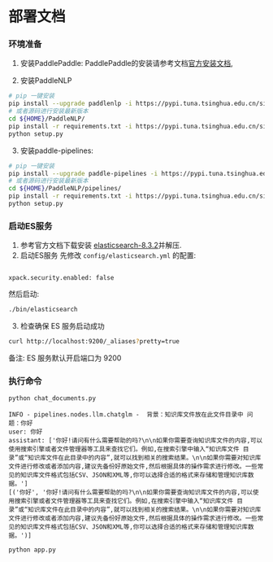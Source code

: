 # 部署文档

### 环境准备

1. 安装PaddlePaddle:
PaddlePaddle的安装请参考文档[官方安装文档](https://www.paddlepaddle.org.cn/install/quick?docurl=/documentation/docs/zh/install/pip/linux-pip.html), 

2. 安装PaddleNLP

```bash
# pip 一键安装
pip install --upgrade paddlenlp -i https://pypi.tuna.tsinghua.edu.cn/simple
# 或者源码进行安装最新版本
cd ${HOME}/PaddleNLP/
pip install -r requirements.txt -i https://pypi.tuna.tsinghua.edu.cn/simple
python setup.py
```

3. 安装paddle-pipelines:

```bash
# pip 一键安装
pip install --upgrade paddle-pipelines -i https://pypi.tuna.tsinghua.edu.cn/simple
# 或者源码进行安装最新版本
cd ${HOME}/PaddleNLP/pipelines/
pip install -r requirements.txt -i https://pypi.tuna.tsinghua.edu.cn/simple
python setup.py
```

### 启动ES服务

1. 参考官方文档下载安装 [elasticsearch-8.3.2](https://www.elastic.co/cn/downloads/elasticsearch)并解压.
2. 启动ES服务
先修改 `config/elasticsearch.yml` 的配置:

```

xpack.security.enabled: false

```

然后启动:

```bash
./bin/elasticsearch
```

3. 检查确保 ES 服务启动成功

```bash
curl http://localhost:9200/_aliases?pretty=true
```

备注: ES 服务默认开启端口为 9200

### 执行命令

```bash
python chat_documents.py
```

```
INFO - pipelines.nodes.llm.chatglm -  背景：知识库文件放在此文件目录中 问题：你好
user: 你好
assistant: ['你好!请问有什么需要帮助的吗?\n\n如果你需要查询知识库文件的内容,可以使用搜索引擎或者文件管理器等工具来查找它们。例如,在搜索引擎中输入“知识库文件 目录”或“知识库文件在此目录中的内容”,就可以找到相关的搜索结果。\n\n如果你需要对知识库文件进行修改或者添加内容,建议先备份好原始文件,然后根据具体的操作需求进行修改。一些常见的知识库文件格式包括CSV、JSON和XML等,你可以选择合适的格式来存储和管理知识库数据。']
[('你好', '你好!请问有什么需要帮助的吗?\n\n如果你需要查询知识库文件的内容,可以使用搜索引擎或者文件管理器等工具来查找它们。例如,在搜索引擎中输入“知识库文件 目录”或“知识库文件在此目录中的内容”,就可以找到相关的搜索结果。\n\n如果你需要对知识库文件进行修改或者添加内容,建议先备份好原始文件,然后根据具体的操作需求进行修改。一些常见的知识库文件格式包括CSV、JSON和XML等,你可以选择合适的格式来存储和管理知识库数据。')]
```

```bash
python app.py
```
